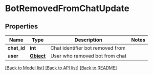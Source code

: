 # BotRemovedFromChatUpdate

## Properties
Name | Type | Description | Notes
------------ | ------------- | ------------- | -------------
**chat_id** | **int** | Chat identifier bot removed from | 
**user** | [**Object**](.md) | User who removed bot from chat | 

[[Back to Model list]](../README.md#documentation-for-models) [[Back to API list]](../README.md#documentation-for-api-endpoints) [[Back to README]](../README.md)

